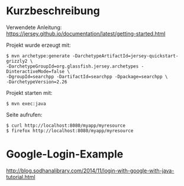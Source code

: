 Kurzbeschreibung
================

Verwendete Anleitung: <https://jersey.github.io/documentation/latest/getting-started.html>

Projekt wurde erzeugt mit:

    $ mvn archetype:generate -DarchetypeArtifactId=jersey-quickstart-grizzly2 \
    -DarchetypeGroupId=org.glassfish.jersey.archetypes -DinteractiveMode=false \
    -DgroupId=searchpp -DartifactId=searchpp -Dpackage=searchpp \
    -DarchetypeVersion=2.26

Projekt starten mit:

    $ mvn exec:java

Seite aufrufen:

    $ curl http://localhost:8080/myapp/myresource
    $ firefox http://localhost:8080/myapp/myresource

Google-Login-Example
====================

<http://blog.sodhanalibrary.com/2014/11/login-with-google-with-java-tutorial.html>
